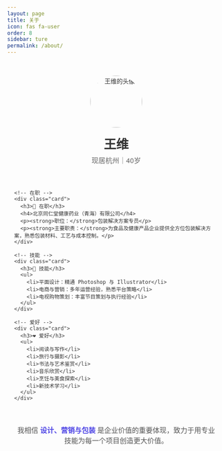 ```yaml
---
layout: page
title: 关于
icon: fas fa-user
order: 8
sidebar: ture
permalink: /about/
---
```



<div class="about-container">
  <!-- 头像与简介 -->
  <div class="about-header">
    <img src="{{ '/assets/img/avatar.jpg' | relative_url }}" alt="王维的头像" class="avatar">
    <div class="intro">
      <h1>王维</h1>
      <p>现居杭州｜40岁</p>
    </div>
  </div>

  <!-- 卡片内容 -->
  <div class="card-grid">

    <!-- 在职 -->
    <div class="card">
      <h3>💼 在职</h3>
      <h4>北京同仁堂健康药业（青海）有限公司</h4>
      <p><strong>职位：</strong>包装解决方案专员</p>
      <p><strong>主要职责：</strong>为食品及健康产品企业提供全方位包装解决方案，熟悉包装材料、工艺与成本控制。</p>
    </div>

    <!-- 技能 -->
    <div class="card">
      <h3>🚀 技能</h3>
      <ul>
        <li>平面设计：精通 Photoshop 与 Illustrator</li>
        <li>电商与营销：多年运营经验，熟悉平台策略</li>
        <li>电视购物策划：丰富节目策划与执行经验</li>
      </ul>
    </div>

    <!-- 爱好 -->
    <div class="card">
      <h3>❤️ 爱好</h3>
      <ul>
        <li>阅读与写作</li>
        <li>旅行与摄影</li>
        <li>书法与艺术鉴赏</li>
        <li>音乐欣赏</li>
        <li>烹饪与美食探索</li>
        <li>新技术学习</li>
      </ul>
    </div>

  </div>

  <div class="about-footer">
    <p>我相信 <strong>设计、营销与包装</strong> 是企业价值的重要体现，致力于用专业技能为每一个项目创造更大价值。</p>
  </div>
</div>

<style>
.about-container {
  max-width: 800px;
  margin: 0 auto;
  padding: 2rem 1rem;
  font-family: "Helvetica Neue", Arial, sans-serif;
  color: #333;
}

.about-header {
  text-align: center;
  margin-bottom: 2.5rem;
}

.avatar {
  width: 120px;
  height: 120px;
  border-radius: 50%;
  object-fit: cover;
  margin-bottom: 1rem;
}

.intro h1 {
  margin: 0;
  font-size: 1.8rem;
  font-weight: 600;
}

.intro p {
  margin: 0.3rem 0 0;
  color: #666;
  font-size: 1rem;
}

.card-grid {
  display: grid;
  grid-template-columns: repeat(auto-fit, minmax(250px, 1fr));
  gap: 1.2rem;
  margin-bottom: 2.5rem;
}

.card {
  background: #fafafa;
  border-radius: 12px;
  padding: 1.5rem;
  line-height: 1.7;
}

.card h3 {
  margin: 0 0 0.75rem;
  font-size: 1.2rem;
}

.card h4 {
  margin: 0 0 0.75rem;
  color: #555;
  font-weight: 500;
  font-size: 1rem;
}

.card p {
  margin: 0.4rem 0;
  color: #555;
}

.card ul {
  list-style: none;
  padding-left: 1rem;
  margin: 0;
}

.card ul li {
  position: relative;
  margin-bottom: 0.4rem;
}

.card ul li::before {
  content: "•";
  color: #4f46e5;
  position: absolute;
  left: -1rem;
}

.about-footer {
  text-align: center;
  margin-top: 2rem;
  font-size: 1rem;
  color: #555;
}

.about-footer strong {
  color: #4f46e5;
}

@media (max-width: 600px) {
  .avatar {
    width: 100px;
    height: 100px;
  }

  .intro h1 {
    font-size: 1.6rem;
  }

  .card {
    padding: 1.2rem;
  }
}
</style>
